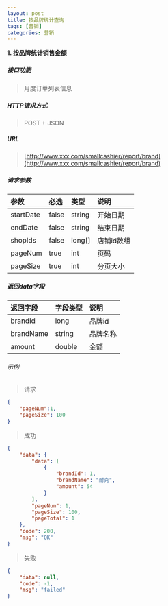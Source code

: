 ```yaml
---
layout: post
title: 按品牌统计查询
tags: [营销]
categories: 营销
---
```

**1\. 按品牌统计销售金额**
##### 接口功能
> 月度订单列表信息

##### HTTP请求方式
> POST + JSON

##### URL
> [http://www.xxx.com/smallcashier/report/brand](http://www.xxx.com/smallcashier/report/brand)

##### 请求参数

|参数|必选|类型|说明|
|:---|:---|:---|:---|
|startDate|false|string|开始日期|
|endDate|false|string|结束日期|
|shopIds|false|long[]|店铺id数组|
|pageNum|true|int|页码|
|pageSize|true|int|分页大小|


##### 返回data字段

|返回字段|字段类型|说明|
|:---|:---|:---|
|brandId|long|品牌id|
|brandName|string|品牌名称|
|amount|double|金额|

###### 示例
> 请求
``` json
{
	"pageNum":1,
	"pageSize": 100
}
```
> 成功
``` json
{
    "data": {
        "data": [
            {
                "brandId": 1,
                "brandName": "耐克",
                "amount": 54
            }
        ],
        "pageNum": 1,
        "pageSize": 100,
        "pageTotal": 1
    },
    "code": 200,
    "msg": "OK"
}
```
> 失败
``` json
{
    "data": null,
    "code": -1,
    "msg": "failed"
}
```